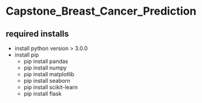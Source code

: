 # Capstone_Breast_Cancer_Prediction

## required installs
  - install python version > 3.0.0
  - install pip
    - pip install pandas
    - pip install numpy
    - pip install matplotlib
    - pip install seaborn
    - pip install scikit-learn
    - pip install flask

